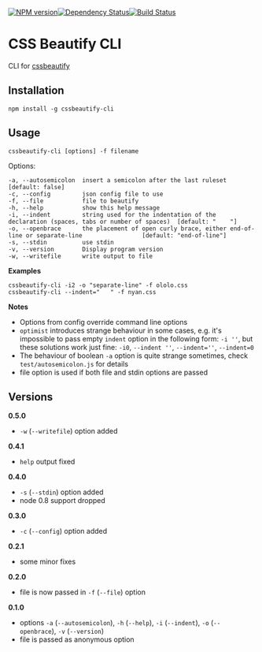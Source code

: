 [![NPM version](https://badge.fury.io/js/cssbeautify-cli.png)](http://badge.fury.io/js/cssbeautify-cli)[![Dependency Status](https://gemnasium.com/Saunalol/cssbeautify-cli.png)](https://gemnasium.com/Saunalol/cssbeautify-cli)[![Build Status](https://travis-ci.org/Saunalol/cssbeautify-cli.png?branch=master)](https://travis-ci.org/Saunalol/cssbeautify-cli)
# CSS Beautify CLI #

CLI for [cssbeautify](https://github.com/senchalabs/cssbeautify)

## Installation

    npm install -g cssbeautify-cli

## Usage ##

    cssbeautify-cli [options] -f filename

Options:
```
-a, --autosemicolon  insert a semicolon after the last ruleset                                              [default: false]
-c, --config         json config file to use
-f, --file           file to beautify
-h, --help           show this help message
-i, --indent         string used for the indentation of the declaration (spaces, tabs or number of spaces)  [default: "    "]
-o, --openbrace      the placement of open curly brace, either end-of-line or separate-line                 [default: "end-of-line"]
-s, --stdin          use stdin
-v, --version        Display program version
-w, --writefile      write output to file
```

__Examples__
```
cssbeautify-cli -i2 -o "separate-line" -f ololo.css
cssbeautify-cli --indent="   " -f nyan.css
```

__Notes__
- Options from config override command line options
- `optimist` introduces strange behaviour in some cases, e.g.
it's impossible to pass empty `indent` option in the following form: `-i ''`,
but these solutions work just fine: `-i0`, `--indent ''`, `--indent=''`, `--indent=0`
- The behaviour of boolean `-a` option is quite strange sometimes, check `test/autosemicolon.js` for
details
- file option is used if both file and stdin options are passed


## Versions
**0.5.0**
 * `-w` (`--writefile`) option added

**0.4.1**
 * `help` output fixed

**0.4.0**
 * `-s` (`--stdin`) option added
 * node 0.8 support dropped

**0.3.0**
 * `-c` (`--config`) option added

**0.2.1**
 * some minor fixes

**0.2.0**
 * file is now passed in `-f` (`--file`) option

**0.1.0**
 * options `-a` (`--autosemicolon`), `-h` (`--help`), `-i` (`--indent`), `-o` (`--openbrace`), `-v` (`--version`)
 * file is passed as anonymous option
